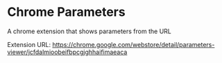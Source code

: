 Chrome Parameters
=================

A chrome extension that shows parameters from the URL

Extension URL: https://chrome.google.com/webstore/detail/parameters-viewer/jcfdalmioobeifbpcgjghhaifimaeaca 
